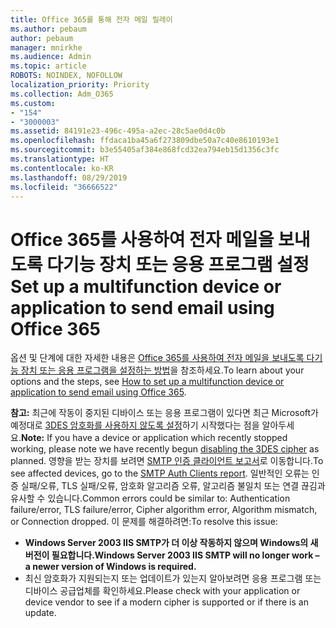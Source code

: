 ```yaml
---
title: Office 365를 통해 전자 메일 릴레이
ms.author: pebaum
author: pebaum
manager: mnirkhe
ms.audience: Admin
ms.topic: article
ROBOTS: NOINDEX, NOFOLLOW
localization_priority: Priority
ms.collection: Adm_O365
ms.custom:
- "154"
- "3000003"
ms.assetid: 84191e23-496c-495a-a2ec-28c5ae0d4c0b
ms.openlocfilehash: ffdaca1ba45a6f273809dbe50a7c40e8610193e1
ms.sourcegitcommit: b3e55405af384e868fcd32ea794eb15d1356c3fc
ms.translationtype: HT
ms.contentlocale: ko-KR
ms.lasthandoff: 08/29/2019
ms.locfileid: "36666522"
---
```

# <a name="set-up-a-multifunction-device-or-application-to-send-email-using-office-365"></a><span data-ttu-id="d2d51-102">Office 365를 사용하여 전자 메일을 보내도록 다기능 장치 또는 응용 프로그램 설정</span><span class="sxs-lookup"><span data-stu-id="d2d51-102">Set up a multifunction device or application to send email using Office 365</span></span>

<span data-ttu-id="d2d51-103">옵션 및 단계에 대한 자세한 내용은 [Office 365를 사용하여 전자 메일을 보내도록 다기능 장치 또는 응용 프로그램을 설정하는 방법](https://support.office.com/article/69f58e99-c550-4274-ad18-c805d654b4c4)을 참조하세요.</span><span class="sxs-lookup"><span data-stu-id="d2d51-103">To learn about your options and the steps, see [How to set up a multifunction device or application to send email using Office 365](https://support.office.com/article/69f58e99-c550-4274-ad18-c805d654b4c4).</span></span>
  
<span data-ttu-id="d2d51-104">**참고:** 최근에 작동이 중지된 디바이스 또는 응용 프로그램이 있다면 최근 Microsoft가 예정대로 [3DES 암호화를 사용하지 않도록 설정](https://docs.microsoft.com/office365/securitycompliance/technical-reference-details-about-encryption)하기 시작했다는 점을 알아두세요.</span><span class="sxs-lookup"><span data-stu-id="d2d51-104">**Note:** If you have a device or application which recently stopped working, please note we have recently begun [disabling the 3DES cipher](https://docs.microsoft.com/office365/securitycompliance/technical-reference-details-about-encryption) as planned.</span></span> <span data-ttu-id="d2d51-105">영향을 받는 장치를 보려면 [SMTP 인증 클라이언트 보고서](https://protection.office.com/mailflow/dashboard)로 이동합니다.</span><span class="sxs-lookup"><span data-stu-id="d2d51-105">To see affected devices, go to the [SMTP Auth Clients report](https://protection.office.com/mailflow/dashboard).</span></span> <span data-ttu-id="d2d51-106">일반적인 오류는 인증 실패/오류, TLS 실패/오류, 암호화 알고리즘 오류, 알고리즘 불일치 또는 연결 끊김과 유사할 수 있습니다.</span><span class="sxs-lookup"><span data-stu-id="d2d51-106">Common errors could be similar to: Authentication failure/error, TLS failure/error, Cipher algorithm error, Algorithm mismatch, or Connection dropped.</span></span> <span data-ttu-id="d2d51-107">이 문제를 해결하려면:</span><span class="sxs-lookup"><span data-stu-id="d2d51-107">To resolve this issue:</span></span>
 - <span data-ttu-id="d2d51-108">**Windows Server 2003 IIS SMTP가 더 이상 작동하지 않으며 Windows의 새 버전이 필요합니다.**</span><span class="sxs-lookup"><span data-stu-id="d2d51-108">**Windows Server 2003 IIS SMTP will no longer work – a newer version of Windows is required.**</span></span>  
 - <span data-ttu-id="d2d51-109">최신 암호화가 지원되는지 또는 업데이트가 있는지 알아보려면 응용 프로그램 또는 디바이스 공급업체를 확인하세요.</span><span class="sxs-lookup"><span data-stu-id="d2d51-109">Please check with your application or device vendor to see if a modern cipher is supported or if there is an update.</span></span>
